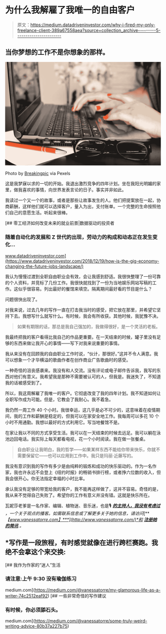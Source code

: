 # 为什么我解雇了我唯一的自由客户

> 原文：<https://medium.datadriveninvestor.com/why-i-fired-my-only-freelance-client-389a67558aea?source=collection_archive---------5----------------------->

## 当你梦想的工作不是你想象的那样。

![](img/16f2b2dd23b40dddd5f61aacf27a8f27.png)

Photo by [Breakingpic](https://www.pexels.com/@breakingpic) via Pexels

这是我梦寐以求的一切的开始。我退出激烈竞争的四年计划。坐在我阳光明媚的家里，做我喜欢的事情，向世界发表言论的日子。事实并非如此。

我读过一个又一个的故事，或者是那些让故事发生的人。他们把提案放在一起，协商薪酬，这样他们就可以选择客户，量入为出，支付账单。一个完整的生命按照他们自己的意愿生活。听起来很棒。

[](https://www.datadriveninvestor.com/2018/12/19/how-is-the-gig-economy-changing-the-future-jobs-landscape/) [## 零工经济如何改变未来的就业前景|数据驱动的投资者

### 随着自动化的发展和 Z 世代的出现，劳动力的构成和动态正在发生变化…

www.datadriveninvestor.com](https://www.datadriveninvestor.com/2018/12/19/how-is-the-gig-economy-changing-the-future-jobs-landscape/) 

我认为慢慢过渡到全职自由职业会有效，会让我感到舒适。我很快整理了一份可靠的个人资料，并竞标了几份工作。我很快就找到了一份为当地娱乐网站写稿的工作。这似乎很容易。列出最好的餐馆来填空。隔离期间最好看的节目是什么？

问题很快出现了。

对我来说，过去几年的写作一直在打击我当时的感受，把它放在那里，并希望它坚持下去。我想写什么就写什么。有时候，我会有所收获。其他时候，我犹豫不决。

> 如果有期限的话，那总是我自己强加的，我做得很好，是一个灵活的老板。

我最终把我的客户看得比我自己的作品更重要。在一天结束的时候，罐子里没有足够的东西来做让我开心的事情——写下对我来说重要的事情。

我从来没有在回顾我的自由职业工作时说，“伙计，那很好。”这并不令人满意。我可以想象一个才华横溢的歌曲作者在创作商业广告歌曲时的感受。

一种奇怪的沮丧感袭来。我没有和人交流。没有评论或电子邮件告诉我，我写的东西对他们有意义。我希望我是那种不需要被认可的人，但我是。我迷失了，不知道我的话被感受到了。

所以，我这周解雇了我唯一的客户。它彻底改变了我的四年计划。我不知道如何让全职写作成为可能。但是，它教会了我耐心。我不着急。

我仍然一周工作 40 个小时。我很幸运，这几乎是必不可少的，这意味着在疫情期间，我的工作和薪酬是稳定的，但我可以在家安全地工作。我每周可以多花 10 个小时不用通勤。我想以最好的方式利用它。写当地餐馆不是。

在家让我以不同的方式享受生活。我可以在一天结束的时候去远足。我可以躺在泳池边回电话。我实际上每天都看电视，花一个小时阅读。我在做一张餐桌。

> 自由职业让我明白，我的哲学——如果某样东西不能给你带来快乐，你就不需要保留它——也可以应用到工作中。我只是玛丽·近藤写的。

我没有意识到我的写作有多少是由纯粹的锻炼和成功的快乐驱动的。作为一名作家，我也许永远不会登上《纽约时报》的畅销书排行榜，或者挣六位数的收入，但我会很开心。你无法指定幸福的小时比率。

承认我没有足够的带宽给我的客户，我不能再这样做了，这并不容易。奇怪的是，我从来不觉得自己失败了。希望你的工作有意义并没有错。这就是快乐所在。

瓦妮莎老爹是一名作家、编辑、植物迷、音乐迷，也是🎙 [***的主持人，我没有考虑过***](https://open.spotify.com/show/1iP4vTmQzpAzvEhj8jeDNs) *，一个关于观点的播客。如需联系信息或了解更多关于她的信息，请访问*[***【www.vanessatorre.com】***](http://www.vanessatorre.com/)*和* [***注册她的简讯***](https://lp.constantcontactpages.com/su/6TmEjuh/newkid) *。*

## *写作是一段旅程，有时感觉就像在进行跨栏赛跑。我绝不会拿这个来交换:

[](https://medium.com/@vanessatorre/my-glamorous-life-as-a-writer-74c2512eaf92) [## 我作为作家的“迷人”生活

### 请注意:上午 9:30 没有瑜伽练习

medium.com](https://medium.com/@vanessatorre/my-glamorous-life-as-a-writer-74c2512eaf92) [](https://medium.com/@vanessatorre/some-truly-weird-writing-advice-80b37a227b75) [## 一些非常奇怪的写作建议

### 有时候，你必须舔石头。

medium.com](https://medium.com/@vanessatorre/some-truly-weird-writing-advice-80b37a227b75)